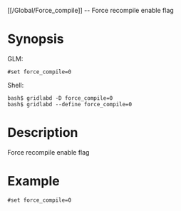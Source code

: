 [[/Global/Force_compile]] -- Force recompile enable flag

# Synopsis

GLM:

~~~
#set force_compile=0
~~~

Shell:

~~~
bash$ gridlabd -D force_compile=0
bash$ gridlabd --define force_compile=0
~~~

# Description

Force recompile enable flag

# Example

~~~
#set force_compile=0
~~~
